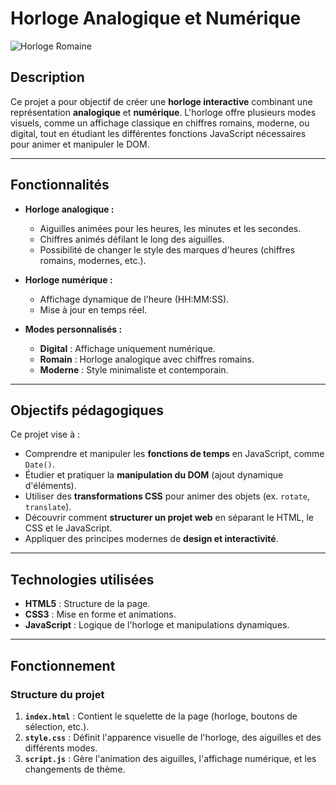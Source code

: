 ﻿# Horloge Analogique et Numérique
 
![Horloge Romaine](https://github.com/user-attachments/assets/3b1fb2c6-e4a2-4398-a9e5-88f520fac9a6)

## Description

Ce projet a pour objectif de créer une **horloge interactive** combinant une représentation **analogique** et **numérique**. L'horloge offre plusieurs modes visuels, comme un affichage classique en chiffres romains, moderne, ou digital, tout en étudiant les différentes fonctions JavaScript nécessaires pour animer et manipuler le DOM.

---

## Fonctionnalités

- **Horloge analogique :**
  - Aiguilles animées pour les heures, les minutes et les secondes.
  - Chiffres animés défilant le long des aiguilles.
  - Possibilité de changer le style des marques d'heures (chiffres romains, modernes, etc.).

- **Horloge numérique :**
  - Affichage dynamique de l'heure (HH:MM:SS).
  - Mise à jour en temps réel.

- **Modes personnalisés :**
  - **Digital** : Affichage uniquement numérique.
  - **Romain** : Horloge analogique avec chiffres romains.
  - **Moderne** : Style minimaliste et contemporain.

---

## Objectifs pédagogiques

Ce projet vise à :
- Comprendre et manipuler les **fonctions de temps** en JavaScript, comme `Date()`.
- Étudier et pratiquer la **manipulation du DOM** (ajout dynamique d'éléments).
- Utiliser des **transformations CSS** pour animer des objets (ex. `rotate`, `translate`).
- Découvrir comment **structurer un projet web** en séparant le HTML, le CSS et le JavaScript.
- Appliquer des principes modernes de **design et interactivité**.

---

## Technologies utilisées

- **HTML5** : Structure de la page.
- **CSS3** : Mise en forme et animations.
- **JavaScript** : Logique de l'horloge et manipulations dynamiques.

---

## Fonctionnement

### Structure du projet
1. **`index.html`** : Contient le squelette de la page (horloge, boutons de sélection, etc.).
2. **`style.css`** : Définit l'apparence visuelle de l'horloge, des aiguilles et des différents modes.
3. **`script.js`** : Gère l'animation des aiguilles, l'affichage numérique, et les changements de thème.
